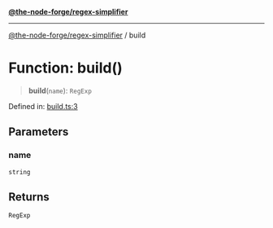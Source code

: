[**@the-node-forge/regex-simplifier**](../README.md)

---

[@the-node-forge/regex-simplifier](../globals.md) / build

# Function: build()

> **build**(`name`): `RegExp`

Defined in:
[build.ts:3](https://github.com/The-Node-Forge/regex-simplifier/blob/4734ea9bff1d3cad56c17914b5fe8655927045e7/src/build.ts#L3)

## Parameters

### name

`string`

## Returns

`RegExp`

